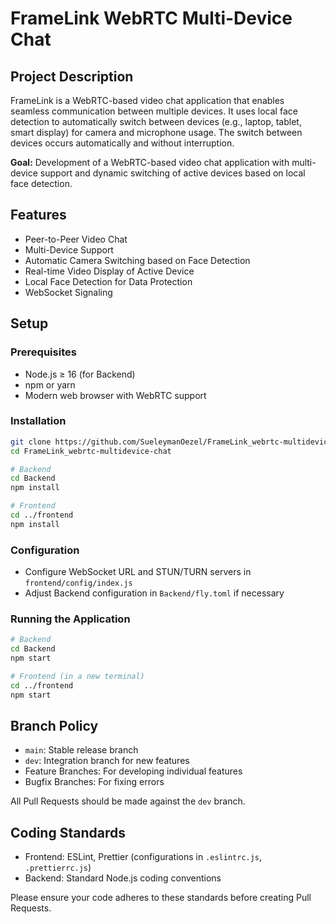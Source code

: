 # FrameLink WebRTC Multi-Device Chat

## Project Description

FrameLink is a WebRTC-based video chat application that enables seamless communication between multiple devices. It uses local face detection to automatically switch between devices (e.g., laptop, tablet, smart display) for camera and microphone usage. The switch between devices occurs automatically and without interruption.

**Goal:** Development of a WebRTC-based video chat application with multi-device support and dynamic switching of active devices based on local face detection.

## Features

- Peer-to-Peer Video Chat
- Multi-Device Support
- Automatic Camera Switching based on Face Detection
- Real-time Video Display of Active Device
- Local Face Detection for Data Protection
- WebSocket Signaling

## Setup

### Prerequisites

- Node.js ≥ 16 (for Backend)
- npm or yarn
- Modern web browser with WebRTC support

### Installation

```bash
git clone https://github.com/SueleymanOezel/FrameLink_webrtc-multidevice-chat.git
cd FrameLink_webrtc-multidevice-chat

# Backend
cd Backend
npm install

# Frontend
cd ../frontend
npm install
```

### Configuration

- Configure WebSocket URL and STUN/TURN servers in `frontend/config/index.js`
- Adjust Backend configuration in `Backend/fly.toml` if necessary

### Running the Application

```bash
# Backend
cd Backend
npm start

# Frontend (in a new terminal)
cd ../frontend
npm start
```

## Branch Policy

- `main`: Stable release branch
- `dev`: Integration branch for new features
- Feature Branches: For developing individual features
- Bugfix Branches: For fixing errors

All Pull Requests should be made against the `dev` branch.

## Coding Standards

- Frontend: ESLint, Prettier (configurations in `.eslintrc.js`, `.prettierrc.js`)
- Backend: Standard Node.js coding conventions

Please ensure your code adheres to these standards before creating Pull Requests.
